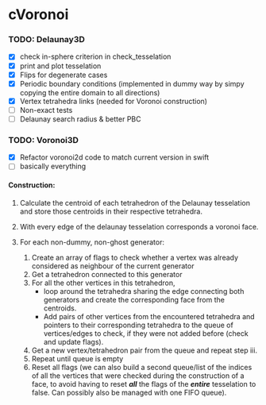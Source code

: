 # cVoronoi

### TODO: Delaunay3D
-[X] check in-sphere criterion in check_tesselation
-[X] print and plot tesselation
-[x] Flips for degenerate cases
-[X] Periodic boundary conditions (implemented in dummy way by simpy copying the entire domain to all directions)
-[X] Vertex tetrahedra links (needed for Voronoi construction)
-[ ] Non-exact tests
-[ ] Delaunay search radius & better PBC

### TODO: Voronoi3D
-[X] Refactor voronoi2d code to match current version in swift
-[ ] basically everything
#### Construction:
1. Calculate the centroid of each tetrahedron of the Delaunay tesselation and store those centroids in their respective tetrahedra.

2. With every edge of the delaunay tesselation corresponds a voronoi face.
3. For each non-dummy, non-ghost generator:
    1. Create an array of flags to check whether a vertex was already considered as neighbour of the current generator
    1. Get a tetrahedron connected to this generator
    1. For all the other vertices in this tetrahedron, 
        - loop around the tetrahedra sharing the edge connecting both generators and create the corresponding face from the centroids.
        - Add pairs of other vertices from the encountered tetrahedra and pointers to their corresponding tetrahedra to 
          the queue of vertices/edges to check, if they were not added before (check and update flags).
   1. Get a new vertex/tetrahedron pair from the queue and repeat step iii.
   1. Repeat until queue is empty
   1. Reset all flags (we can also build a second queue/list of the indices of all the vertices that were checked during the 
      construction of a face, to avoid having to reset ___all___ the flags of the ___entire___ tesselation to false. Can
      possibly also be managed with one FIFO queue).
          
